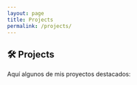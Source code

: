 ```yaml
---
layout: page
title: Projects
permalink: /projects/
---
```


## 🛠️ Projects

Aquí algunos de mis proyectos destacados:
